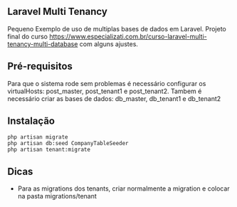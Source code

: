 ## Laravel Multi Tenancy

Pequeno Exemplo de uso de multiplas bases de dados em Laravel. Projeto final do curso https://www.especializati.com.br/curso-laravel-multi-tenancy-multi-database com alguns ajustes.

## Pré-requisitos

Para que o sistema rode sem problemas é necessário configurar os virtualHosts: post_master, post_tenant1 e post_tenant2.
Tambem é necessário criar as bases de dados: db_master, db_tenant1 e db_tenant2

## Instalação

```shell script
php artisan migrate
php artisan db:seed CompanyTableSeeder
php artisan tenant:migrate
```
## Dicas
* Para as migrations dos tenants, criar normalmente a migration e colocar na pasta migrations/tenant 
